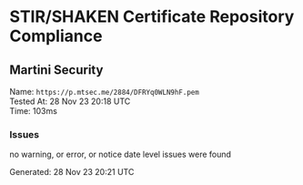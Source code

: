 # STIR/SHAKEN Certificate Repository Compliance

## Martini Security

Name: `https://p.mtsec.me/2884/DFRYq0WLN9hF.pem`\
Tested At: 28 Nov 23 20:18 UTC\
Time: 103ms

### Issues

no warning, or error, or notice date level issues were found

Generated: 28 Nov 23 20:21 UTC